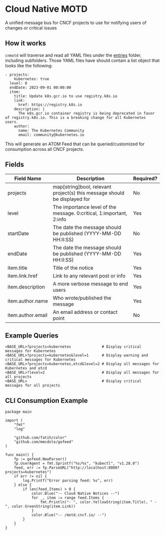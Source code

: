 # Cloud Native MOTD

A unified message bus for CNCF projects to use for notifying users of changes or critical issues 

## How it works
`cnmotd` will traverse and read all YAML files under the [entries](entries/) folder, including subfolders. Those YAML files have should contain a list object that looks like the following:

```
- projects:
    kubernetes: true
  level: 0
  endDate: 2023-09-01 00:00:00
  item:
    title: Update k8s.gcr.io to use registry.k8s.io
    link:
      href: https://registry.k8s.io
    description: |
      The k8s.gcr.io container registry is being deprecated in favor of registry.k8s.io. This is a breaking change for all Kubernetes users.
    author:
      name: The Kubernetes Community
      email: community@kubernetes.io
```

This will generate an ATOM Feed that can be queried/customized for consumption across all CNCF projects.

## Fields

| Field Name  | Description | Required? |
| ----------- | ----------- | ----------- |
| projects    | map[string]bool, relevant project(s) this message should be displayed for | No |
| level   | The importance level of the message. 0:critical, 1:important, 2:info | Yes |
| startDate | The date the message should be published (YYYY-MM-DD HH:II:SS) | No |
| endDate | The date the message should be published (YYYY-MM-DD HH:II:SS) | Yes |
| item.title | Title of the notice | Yes |
| item.link.href | Link to any relevant post or info | Yes |
| item.description | A more verbose message to end users | Yes |
| item.author.name | Who wrote/published the message | Yes |
| item.author.email | An email address or contact point | No |

## Example Queries

```
<BASE_URL>?projects=kubernetes              # Display critical messages for Kubernetes
<BASE_URL>?projects=kubernetes&level=1      # Display warning and critical messages for Kubernetes
<BASE_URL>?projects=kubernetes,etcd&level=2 # Display all messages for Kubernetes and etcd
<BASE_URL>?level=2                          # Display all messages for all projects
<BASE_URL>                                  # Display critical messages for all projects
```

## CLI Consumption Example

```
package main

import (
	"fmt"
	"log"

	"github.com/fatih/color"
	"github.com/mmcdole/gofeed"
)

func main() {
	fp := gofeed.NewParser()
	fp.UserAgent = fmt.Sprintf("%s/%s", "kubectl", "v1.28.0")
	feed, err := fp.ParseURL("http://localhost:8080?projects=kubernetes")
	if err != nil {
		log.Printf("Error parsing feed: %s", err)
	} else {
		if len(feed.Items) > 0 {
			color.Blue("-- Cloud Native Notices --")
			for _, item := range feed.Items {
				fmt.Println("- ", color.YellowString(item.Title), " - ", color.GreenString(item.Link))
			}
			color.Blue("-- /motd.cncf.io/ --")
		}
	}
}

```